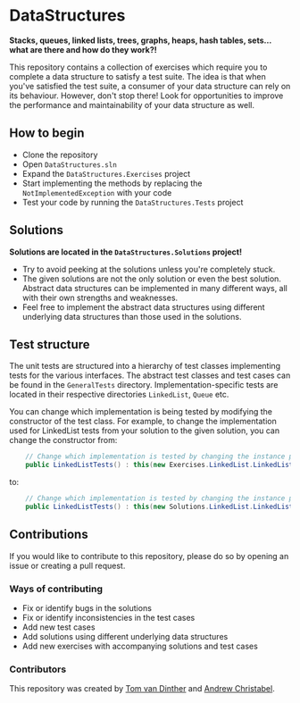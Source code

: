 # DataStructures

**Stacks, queues, linked lists, trees, graphs, heaps, hash tables, sets... what are there and how do they work?!**

This repository contains a collection of exercises which require you to complete a data structure to satisfy a test suite. The idea is that when you've satisfied the test suite, a consumer of your data structure can rely on its behaviour. However, don't stop there! Look for opportunities to improve the performance and maintainability of your data structure as well.

## How to begin

- Clone the repository
- Open `DataStructures.sln`
- Expand the `DataStructures.Exercises` project
- Start implementing the methods by replacing the `NotImplementedException` with your code
- Test your code by running the `DataStructures.Tests` project

## Solutions

**Solutions are located in the `DataStructures.Solutions` project!**
- Try to avoid peeking at the solutions unless you're completely stuck.
- The given solutions are not the only solution or even the best solution. Abstract data structures can be implemented in many different ways, all with their own strengths and weaknesses.
- Feel free to implement the abstract data structures using different underlying data structures than those used in the solutions. 

## Test structure

The unit tests are structured into a hierarchy of test classes implementing tests for the various interfaces. The abstract test classes and test cases can be found in the `GeneralTests` directory. Implementation-specific tests are located in their respective directories `LinkedList`, `Queue` etc.

You can change which implementation is being tested by modifying the constructor of the test class. For example, to change the implementation used for LinkedList tests from your solution to the given solution, you can change the constructor from:

```csharp
    // Change which implementation is tested by changing the instance passed into this()
    public LinkedListTests() : this(new Exercises.LinkedList.LinkedList<int>()) { }
```

to:

```csharp
    // Change which implementation is tested by changing the instance passed into this()
    public LinkedListTests() : this(new Solutions.LinkedList.LinkedList<int>()) { }
```

## Contributions

If you would like to contribute to this repository, please do so by opening an issue or creating a pull request.

### Ways of contributing

- Fix or identify bugs in the solutions
- Fix or identify inconsistencies in the test cases
- Add new test cases
- Add solutions using different underlying data structures
- Add new exercises with accompanying solutions and test cases

### Contributors

This repository was created by [Tom van Dinther](https://github.com/tvandinther) and [Andrew Christabel](https://github.com/ac-myob).
